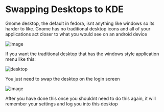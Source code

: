 # Swapping Desktops to KDE

Gnome desktop, the default in fedora, isnt anything like windows so its harder to like. Gnome has no traditional desktop icons and all of your applications act closer to what you would see on an android device

![image](https://github.com/DafDandy/Fedora_New_Install/assets/102477185/3d7bb815-a8c9-4cfd-a5f7-5a84fe14ae01)


If you want the traditional desktop that has the windows style application menu like this:

![desktop](https://github.com/DafDandy/Fedora_New_Install/assets/102477185/ae600f5e-8b0d-43f4-a4ad-6857ca55b75f)


You just need to swap the desktop on the login screen

![image](https://github.com/DafDandy/Fedora_New_Install/assets/102477185/3519dec6-df51-420e-9f27-99e5c8b823ab)

After you have done this once you shouldnt need to do this again, it will remember your settings and log you into this desktop
